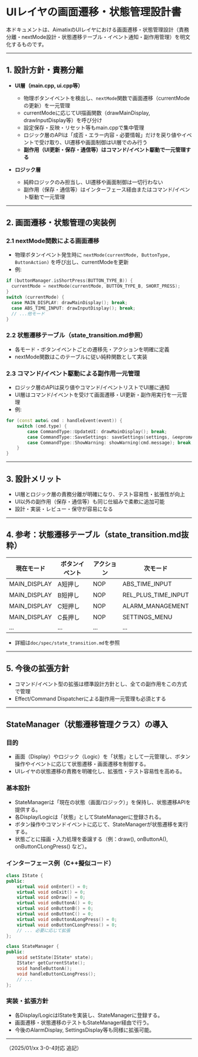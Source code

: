 # UIレイヤの画面遷移・状態管理設計書

本ドキュメントは、AimatixのUIレイヤにおける画面遷移・状態管理設計（責務分離・nextMode設計・状態遷移テーブル・イベント通知・副作用管理）を明文化するものです。

---

## 1. 設計方針・責務分離

- **UI層（main.cpp, ui.cpp等）**
  - 物理ボタンイベントを検出し、`nextMode`関数で画面遷移（currentModeの更新）を一元管理
  - currentModeに応じてUI描画関数（drawMainDisplay, drawInputDisplay等）を呼び分け
  - 設定保存・反映・リセット等もmain.cppで集中管理
  - ロジック層のAPIは「成否・エラー内容・必要情報」だけを戻り値やイベントで受け取り、UI遷移や画面制御はUI層でのみ行う
  - **副作用（UI更新・保存・通信等）はコマンド/イベント駆動で一元管理する**

- **ロジック層**
  - 純粋ロジックのみ担当し、UI遷移や画面制御は一切行わない
  - 副作用（保存・通信等）はインターフェース経由またはコマンド/イベント駆動で一元管理

---

## 2. 画面遷移・状態管理の実装例

### 2.1 nextMode関数による画面遷移
- 物理ボタンイベント発生時に `nextMode(currentMode, ButtonType, ButtonAction)` を呼び出し、currentModeを更新
- 例:
```cpp
if (buttonManager.isShortPress(BUTTON_TYPE_B)) {
  currentMode = nextMode(currentMode, BUTTON_TYPE_B, SHORT_PRESS);
}
switch (currentMode) {
  case MAIN_DISPLAY: drawMainDisplay(); break;
  case ABS_TIME_INPUT: drawInputDisplay(); break;
  // ...他モード
}
```

### 2.2 状態遷移テーブル（state_transition.md参照）
- 各モード・ボタンイベントごとの遷移先・アクションを明確に定義
- nextMode関数はこのテーブルに従い純粋関数として実装

### 2.3 コマンド/イベント駆動による副作用一元管理
- ロジック層のAPIは戻り値やコマンド/イベントリストでUI層に通知
- UI層はコマンド/イベントを受けて画面遷移・UI更新・副作用実行を一元管理
- 例:
```cpp
for (const auto& cmd : handleEvent(event)) {
    switch (cmd.type) {
        case CommandType::UpdateUI: drawMainDisplay(); break;
        case CommandType::SaveSettings: saveSettings(settings, &eepromAdapter); break;
        case CommandType::ShowWarning: showWarning(cmd.message); break;
    }
}
```

---

## 3. 設計メリット
- UI層とロジック層の責務分離が明確になり、テスト容易性・拡張性が向上
- UI以外の副作用（保存・通信等）も同じ仕組みで柔軟に追加可能
- 設計・実装・レビュー・保守が容易になる

---

## 4. 参考：状態遷移テーブル（state_transition.md抜粋）

| 現在モード         | ボタンイベント | アクション   | 次モード           |
|--------------------|----------------|-------------|--------------------|
| MAIN_DISPLAY       | A短押し        | NOP         | ABS_TIME_INPUT     |
| MAIN_DISPLAY       | B短押し        | NOP         | REL_PLUS_TIME_INPUT|
| MAIN_DISPLAY       | C短押し        | NOP         | ALARM_MANAGEMENT   |
| MAIN_DISPLAY       | C長押し        | NOP         | SETTINGS_MENU      |
| ...                | ...            | ...         | ...                |

- 詳細は`doc/spec/state_transition.md`を参照

---

## 5. 今後の拡張方針
- コマンド/イベント型の拡張は標準設計方針とし、全ての副作用をこの方式で管理
- Effect/Command Dispatcherによる副作用一元管理も必須とする

---

## StateManager（状態遷移管理クラス）の導入

### 目的
- 画面（Display）やロジック（Logic）を「状態」として一元管理し、ボタン操作やイベントに応じて状態遷移・画面遷移を制御する。
- UIレイヤの状態遷移の責務を明確化し、拡張性・テスト容易性を高める。

### 基本設計
- StateManagerは「現在の状態（画面/ロジック）」を保持し、状態遷移APIを提供する。
- 各Display/Logicは「状態」としてStateManagerに登録される。
- ボタン操作やコマンドイベントに応じて、StateManagerが状態遷移を実行する。
- 状態ごとに描画・入力処理を委譲する（例：draw(), onButtonA(), onButtonCLongPress() など）。

### インターフェース例（C++擬似コード）
```cpp
class IState {
public:
    virtual void onEnter() = 0;
    virtual void onExit() = 0;
    virtual void onDraw() = 0;
    virtual void onButtonA() = 0;
    virtual void onButtonB() = 0;
    virtual void onButtonC() = 0;
    virtual void onButtonALongPress() = 0;
    virtual void onButtonCLongPress() = 0;
    // ... 必要に応じて拡張
};

class StateManager {
public:
    void setState(IState* state);
    IState* getCurrentState();
    void handleButtonA();
    void handleButtonCLongPress();
    // ...
};
```

### 実装・拡張方針
- 各Display/LogicはIStateを実装し、StateManagerに登録する。
- 画面遷移・状態遷移のテストもStateManager経由で行う。
- 今後のAlarmDisplay, SettingsDisplay等も同様に拡張可能。

---

（2025/01/xx 3-0-4対応 追記） 